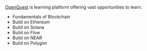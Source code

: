 [OpenQuest](https://openquest.xyz/tracks) is learning platform offering vast opportunities to learn.
* Fundamentals of Blockchain
* Build on Ethereum
* Build on Solana
* Build on Flow
* Build on NEAR
* Build on Polygon
